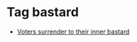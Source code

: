 <!--
title: Tag bastard
date: 2020-06-28T14:43:49.275Z
tags:
-->
# Tag bastard

 * [Voters surrender to their inner bastard](118442390582.md)